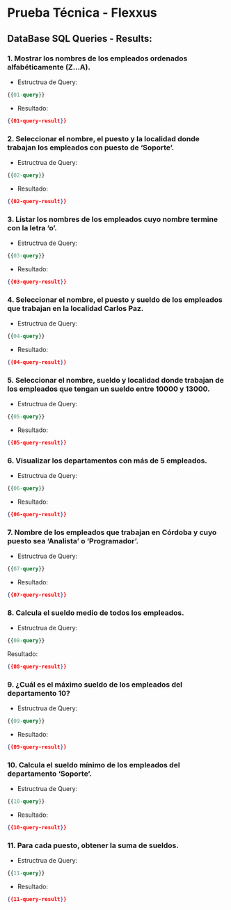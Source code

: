 # Prueba Técnica - Flexxus

## DataBase SQL Queries - Results:

### 1. **Mostrar los nombres de los empleados ordenados alfabéticamente (Z...A).**

 - Estructrua de Query:
```sql
{{01-query}}
```
 - Resultado:
```json
{{01-query-result}}
```

### 2. **Seleccionar el nombre, el puesto y la localidad donde trabajan los empleados con puesto de ‘Soporte’.**
 - Estructrua de Query:
```sql
{{02-query}}
```
 - Resultado:

```json
{{02-query-result}}
```
### 3. **Listar los nombres de los empleados cuyo nombre termine con la letra ‘o’.**
 - Estructrua de Query:
```sql
{{03-query}}
```
 - Resultado:

```json
{{03-query-result}}
```
### 4. **Seleccionar el nombre, el puesto y sueldo de los empleados que trabajan en la localidad Carlos Paz.**
 - Estructrua de Query:
```sql
{{04-query}}
```
 - Resultado:

```json
{{04-query-result}}
```
### 5. **Seleccionar el nombre, sueldo y localidad donde trabajan de los empleados que tengan un sueldo entre 10000 y 13000.**
 - Estructrua de Query:
```sql
{{05-query}}
```
 - Resultado:

```json
{{05-query-result}}
```
### 6. **Visualizar los departamentos con más de 5 empleados.**
 - Estructrua de Query:
```sql
{{06-query}}
```
 - Resultado:

```json
{{06-query-result}}
```
### 7. **Nombre de los empleados que trabajan en Córdoba y cuyo puesto sea ‘Analista’ o ‘Programador’.**
 - Estructrua de Query:
```sql
{{07-query}}
```
 - Resultado:

```json
{{07-query-result}}
```
### 8. **Calcula el sueldo medio de todos los empleados.**
 - Estructrua de Query:
```sql
{{08-query}}
```
Resultado:

```json
{{08-query-result}}
```
### 9. **¿Cuál es el máximo sueldo de los empleados del departamento 10?**
 - Estructrua de Query:
```sql
{{09-query}}
```
 - Resultado:

```json
{{09-query-result}}
```
### 10. **Calcula el sueldo mínimo de los empleados del departamento ‘Soporte’.**
 - Estructrua de Query:
```sql
{{10-query}}
```
 - Resultado:

```json
{{10-query-result}}
```
### 11. **Para cada puesto, obtener la suma de sueldos.**
 - Estructrua de Query:
```sql
{{11-query}}
```
 - Resultado:

```json
{{11-query-result}}
```